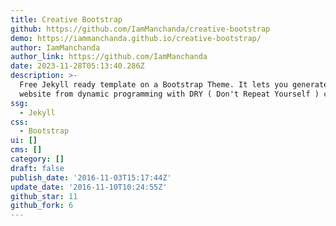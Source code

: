 ```yaml
---
title: Creative Bootstrap
github: https://github.com/IamManchanda/creative-bootstrap
demo: https://iammanchanda.github.io/creative-bootstrap/
author: IamManchanda
author_link: https://github.com/IamManchanda
date: 2023-11-28T05:13:40.286Z
description: >-
  Free Jekyll ready template on a Bootstrap Theme. It lets you generate static
  website from dynamic programming with DRY ( Don't Repeat Yourself ) coding.
ssg:
  - Jekyll
css:
  - Bootstrap
ui: []
cms: []
category: []
draft: false
publish_date: '2016-11-03T15:17:44Z'
update_date: '2016-11-10T10:24:55Z'
github_star: 11
github_fork: 6
---
```

